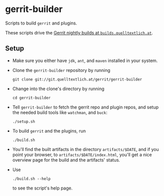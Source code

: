 gerrit-builder
==============

Scripts to build `gerrit` and plugins.

These scripts drive the [Gerrit nightly builds at `builds.quelltextlich.at`](http://builds.quelltextlich.at/gerrit/nightly/index.html).



Setup
-----

* Make sure you either have `jdk`, `ant`, and `maven` installed in
  your system.

* Clone the `gerrit-builder` repository by running

    ```
    git clone git://git.quelltextlich.at/gerrit/gerrit-builder
    ```

* Change into the clone's directory by running

    ```
    cd gerrit-builder
    ```

* Tell `gerrit-builder` to fetch the gerrit repo and plugin repos, and
  setup the needed build tools like `watchman`, and `buck`:

    ```
    ./setup.sh
    ```

* To build `gerrit` and the plugins, run

    ```
    ./build.sh
    ```

* You'll find the built artifacts in the directory `artifacts/$DATE`, and if
  you point your browser, to `artifacts/$DATE/index.html`, you'll get a nice
  overview page for the build and the artifacts' status.

* Use

    ```
    ./build.sh --help
    ```

  to see the script's help page.
